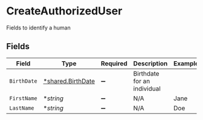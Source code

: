 # CreateAuthorizedUser

Fields to identify a human


## Fields

| Field                                                        | Type                                                         | Required                                                     | Description                                                  | Example                                                      |
| ------------------------------------------------------------ | ------------------------------------------------------------ | ------------------------------------------------------------ | ------------------------------------------------------------ | ------------------------------------------------------------ |
| `BirthDate`                                                  | [*shared.BirthDate](../../../pkg/models/shared/birthdate.md) | :heavy_minus_sign:                                           | Birthdate for an individual                                  |                                                              |
| `FirstName`                                                  | **string*                                                    | :heavy_minus_sign:                                           | N/A                                                          | Jane                                                         |
| `LastName`                                                   | **string*                                                    | :heavy_minus_sign:                                           | N/A                                                          | Doe                                                          |